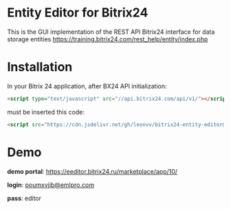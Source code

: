 # Entity Editor for Bitrix24
This is the GUI implementation of the REST API Bitrix24 interface for data storage entities
https://training.bitrix24.com/rest_help/entity/index.php

# Installation
In your Bitrix 24 application, after BX24 API initialization:
``` html 
<script type="text/javascript" src="//api.bitrix24.com/api/v1/"></script>
```
must be inserted this code:
``` html
<script src="https://cdn.jsdelivr.net/gh/leonvv/bitrix24-entity-editor@latest/dist/build/static/js/ee.btn.js"></script>`
```
# Demo
**demo portal**:  https://eeditor.bitrix24.ru/marketplace/app/10/

**login**: poumxvjib@emlpro.com

**pass**: editor